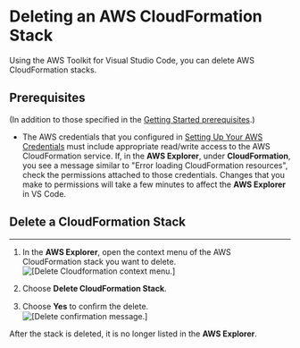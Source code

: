 # Deleting an AWS CloudFormation Stack<a name="cloudformation-delete"></a>

Using the AWS Toolkit for Visual Studio Code, you can delete AWS CloudFormation stacks\.

## Prerequisites<a name="cloudformation-delete-prereq"></a>

\(In addition to those specified in the [Getting Started prerequisites](setup-toolkit.md#setup-prereq)\.\)
+ The AWS credentials that you configured in [Setting Up Your AWS Credentials](setup-credentials.md) must include appropriate read/write access to the AWS CloudFormation service\. If, in the **AWS Explorer**, under **CloudFormation**, you see a message similar to "Error loading CloudFormation resources", check the permissions attached to those credentials\. Changes that you make to permissions will take a few minutes to affect the **AWS Explorer** in VS Code\.

## Delete a CloudFormation Stack<a name="delete-cf-stack"></a>

****

1. In the **AWS Explorer**, open the context menu of the AWS CloudFormation stack you want to delete\.  
![\[Delete Cloudformation context menu.\]](http://docs.aws.amazon.com/toolkit-for-vscode/latest/userguide/images/cfn-delete-menu.png)

1. Choose **Delete CloudFormation Stack**\.

1. Choose **Yes** to conﬁrm the delete\.  
![\[Delete confirmation message.\]](http://docs.aws.amazon.com/toolkit-for-vscode/latest/userguide/images/cfn-delete-confirm.png)

After the stack is deleted, it is no longer listed in the **AWS Explorer**\.